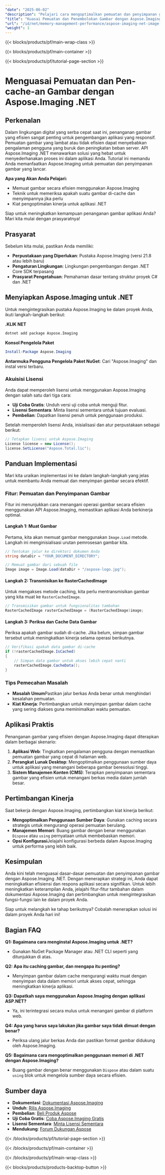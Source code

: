 ```yaml
---
"date": "2025-06-02"
"description": "Pelajari cara mengoptimalkan pemuatan dan penyimpanan gambar dalam aplikasi .NET menggunakan Aspose.Imaging. Tingkatkan kinerja, kurangi waktu pemuatan, dan tingkatkan pengalaman pengguna."
"title": "Kuasai Pemuatan dan Penembolokan Gambar dengan Aspose.Imaging .NET untuk Peningkatan Performa"
"url": "/id/net/memory-management-performance/aspose-imaging-net-image-loading-caching/"
"weight": 1
---
```


{{< blocks/products/pf/main-wrap-class >}}

{{< blocks/products/pf/main-container >}}

{{< blocks/products/pf/tutorial-page-section >}}
# Menguasai Pemuatan dan Pen-cache-an Gambar dengan Aspose.Imaging .NET

## Perkenalan
Dalam lingkungan digital yang serba cepat saat ini, penanganan gambar yang efisien sangat penting untuk pengembangan aplikasi yang responsif. Pemuatan gambar yang lambat atau tidak efisien dapat menyebabkan pengalaman pengguna yang buruk dan peningkatan beban server. API Aspose.Imaging .NET menawarkan solusi yang hebat untuk menyederhanakan proses ini dalam aplikasi Anda. Tutorial ini memandu Anda memanfaatkan Aspose.Imaging untuk pemuatan dan penyimpanan gambar yang lancar.

**Apa yang Akan Anda Pelajari:**
- Memuat gambar secara efisien menggunakan Aspose.Imaging
- Teknik untuk memeriksa apakah suatu gambar di-cache dan menyimpannya jika perlu
- Kiat pengoptimalan kinerja untuk aplikasi .NET

Siap untuk meningkatkan kemampuan penanganan gambar aplikasi Anda? Mari kita mulai dengan prasyaratnya!

## Prasyarat
Sebelum kita mulai, pastikan Anda memiliki:
- **Perpustakaan yang Diperlukan**: Pustaka Aspose.Imaging (versi 21.8 atau lebih baru)
- **Pengaturan Lingkungan**: Lingkungan pengembangan dengan .NET Core SDK terpasang
- **Prasyarat Pengetahuan**: Pemahaman dasar tentang struktur proyek C# dan .NET

## Menyiapkan Aspose.Imaging untuk .NET
Untuk mengintegrasikan pustaka Aspose.Imaging ke dalam proyek Anda, ikuti langkah-langkah berikut:

**.KLIK NET**
```bash
dotnet add package Aspose.Imaging
```

**Konsol Pengelola Paket**
```powershell
Install-Package Aspose.Imaging
```

**Antarmuka Pengguna Pengelola Paket NuGet**: Cari "Aspose.Imaging" dan instal versi terbaru.

### Akuisisi Lisensi
Anda dapat memperoleh lisensi untuk menggunakan Aspose.Imaging dengan salah satu dari tiga cara:
- **Uji Coba Gratis**: Unduh versi uji coba untuk menguji fitur.
- **Lisensi Sementara**: Minta lisensi sementara untuk tujuan evaluasi.
- **Pembelian**: Dapatkan lisensi penuh untuk penggunaan produksi.

Setelah memperoleh lisensi Anda, inisialisasi dan atur perpustakaan sebagai berikut:

```csharp
// Tetapkan lisensi untuk Aspose.Imaging
License license = new License();
license.SetLicense("Aspose.Total.lic");
```

## Panduan Implementasi
Mari kita uraikan implementasi ini ke dalam langkah-langkah yang jelas untuk membantu Anda memuat dan menyimpan gambar secara efektif.

### Fitur: Pemuatan dan Penyimpanan Gambar
Fitur ini menunjukkan cara menangani operasi gambar secara efisien menggunakan API Aspose.Imaging, memastikan aplikasi Anda berkinerja optimal.

#### Langkah 1: Muat Gambar
Pertama, kita akan memuat gambar menggunakan `Image.Load` metode. Langkah ini menginisialisasi urutan pemrosesan gambar kita.

```csharp
// Tentukan jalur ke direktori dokumen Anda
string dataDir = "YOUR_DOCUMENT_DIRECTORY";

// Memuat gambar dari sebuah file
Image image = Image.Load(dataDir + "/aspose-logo.jpg");
```

#### Langkah 2: Transmisikan ke RasterCachedImage
Untuk mengakses metode caching, kita perlu mentransmisikan gambar yang kita muat ke `RasterCachedImage`.

```csharp
// Transmisikan gambar untuk fungsionalitas tambahan
RasterCachedImage rasterCachedImage = (RasterCachedImage)image;
```

#### Langkah 3: Periksa dan Cache Data Gambar
Periksa apakah gambar sudah di-cache. Jika belum, simpan gambar tersebut untuk meningkatkan kinerja selama operasi berikutnya.

```csharp
// Verifikasi apakah data gambar di-cache
if (!rasterCachedImage.IsCached)
{
    // Simpan data gambar untuk akses lebih cepat nanti
    rasterCachedImage.CacheData();
}
```

### Tips Pemecahan Masalah
- **Masalah Umum**Pastikan jalur berkas Anda benar untuk menghindari kesalahan pemuatan.
- **Kiat Kinerja**: Pertimbangkan untuk menyimpan gambar dalam cache yang sering diakses guna meminimalkan waktu pemuatan.

## Aplikasi Praktis
Penanganan gambar yang efisien dengan Aspose.Imaging dapat diterapkan dalam berbagai skenario:
1. **Aplikasi Web**: Tingkatkan pengalaman pengguna dengan memastikan pemuatan gambar yang cepat di halaman web.
2. **Perangkat Lunak Desktop**: Mengoptimalkan penggunaan sumber daya untuk aplikasi yang menangani beberapa gambar beresolusi tinggi.
3. **Sistem Manajemen Konten (CMS)**: Terapkan penyimpanan sementara gambar yang efisien untuk menangani berkas media dalam jumlah besar.

## Pertimbangan Kinerja
Saat bekerja dengan Aspose.Imaging, pertimbangkan kiat kinerja berikut:
- **Mengoptimalkan Penggunaan Sumber Daya**: Gunakan caching secara strategis untuk mengurangi operasi pemuatan berulang.
- **Manajemen Memori**: Buang gambar dengan benar menggunakan `Dispose` atau `using` pernyataan untuk membebaskan memori.
- **Opsi Konfigurasi**Jelajahi konfigurasi berbeda dalam Aspose.Imaging untuk performa yang lebih baik.

## Kesimpulan
Anda kini telah menguasai dasar-dasar pemuatan dan penyimpanan gambar dengan Aspose.Imaging .NET. Dengan menerapkan strategi ini, Anda dapat meningkatkan efisiensi dan respons aplikasi secara signifikan. Untuk lebih meningkatkan keterampilan Anda, jelajahi fitur-fitur tambahan dalam dokumentasi Aspose.Imaging dan pertimbangkan untuk mengintegrasikan fungsi-fungsi lain ke dalam proyek Anda.

Siap untuk melangkah ke tahap berikutnya? Cobalah menerapkan solusi ini dalam proyek Anda hari ini!

## Bagian FAQ
**Q1: Bagaimana cara menginstal Aspose.Imaging untuk .NET?**
- Gunakan NuGet Package Manager atau .NET CLI seperti yang ditunjukkan di atas.

**Q2: Apa itu caching gambar, dan mengapa itu penting?**
- Menyimpan gambar dalam cache mengurangi waktu muat dengan menyimpan data dalam memori untuk akses cepat, sehingga meningkatkan kinerja aplikasi.

**Q3: Dapatkah saya menggunakan Aspose.Imaging dengan aplikasi ASP.NET?**
- Ya, ini terintegrasi secara mulus untuk menangani gambar di platform web.

**Q4: Apa yang harus saya lakukan jika gambar saya tidak dimuat dengan benar?**
- Periksa ulang jalur berkas Anda dan pastikan format gambar didukung oleh Aspose.Imaging.

**Q5: Bagaimana cara mengoptimalkan penggunaan memori di .NET dengan Aspose.Imaging?**
- Buang gambar dengan benar menggunakan `Dispose` atau dalam suatu `using` blok untuk mengelola sumber daya secara efisien.

## Sumber daya
- **Dokumentasi**: [Dokumentasi Aspose.Imaging](https://reference.aspose.com/imaging/net/)
- **Unduh**: [Rilis Aspose.Imaging](https://releases.aspose.com/imaging/net/)
- **Pembelian**: [Beli Produk Aspose](https://purchase.aspose.com/buy)
- **Uji Coba Gratis**: [Coba Aspose.Imaging Gratis](https://releases.aspose.com/imaging/net/)
- **Lisensi Sementara**: [Minta Lisensi Sementara](https://purchase.aspose.com/temporary-license/)
- **Mendukung**: [Forum Dukungan Aspose](https://forum.aspose.com/c/imaging/10)

{{< /blocks/products/pf/tutorial-page-section >}}

{{< /blocks/products/pf/main-container >}}

{{< /blocks/products/pf/main-wrap-class >}}

{{< blocks/products/products-backtop-button >}}